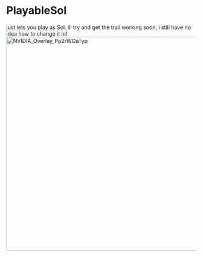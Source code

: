 # PlayableSol
just lets you play as Sol. ill try and get the trail working soon, i still have no idea how to change it lol
<img width="684" height="566" alt="NVIDIA_Overlay_Pp2rWOaTyp" src="https://github.com/user-attachments/assets/e2780c02-41f2-42ca-a79c-b2306118881f" />
